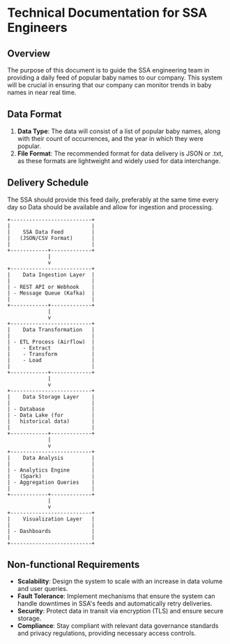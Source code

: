# Technical Documentation for SSA Engineers

## Overview
The purpose of this document is to guide the SSA engineering team in providing a daily feed of popular baby names to our company. This system will be crucial in ensuring that our company can monitor trends in baby names in near real time.

## Data Format
1. **Data Type**: The data will consist of a list of popular baby names, along with their count of occurrences, and the year in which they were popular.
2. **File Format**: The recommended format for data delivery is JSON or .txt, as these formats are lightweight and widely used for data interchange.

## Delivery Schedule
The SSA should provide this feed daily, preferably at the same time every day so Data should be available and allow for ingestion and processing.

```
+--------------------------+
|                          |
|    SSA Data Feed         |
|   (JSON/CSV Format)      |
|                          |
+------------+-------------+
             |
             v
+--------------------------+
|    Data Ingestion Layer  |
|                          |
| - REST API or Webhook    |
| - Message Queue (Kafka)  |
|                          |
+------------+-------------+
             |
             v
+--------------------------+
|    Data Transformation   |
|                          |
| - ETL Process (Airflow)  |
|    - Extract             |
|    - Transform           |
|    - Load                |
|                          |
+------------+-------------+
             |
             v
+--------------------------+
|    Data Storage Layer    |
|                          |
| - Database               |
| - Data Lake (for         |
|   historical data)       |
|                          |
+------------+-------------+
             |
             v
+--------------------------+
|    Data Analysis         |
|                          |
| - Analytics Engine       |
|   (Spark)                |
| - Aggregation Queries    |
|                          |
+------------+-------------+
             |
             v
+--------------------------+
|    Visualization Layer   |
|                          |
| - Dashboards             |
|                          |
+--------------------------+
```

## Non-functional Requirements

- **Scalability**: Design the system to scale with an increase in data volume and user queries.
- **Fault Tolerance**: Implement mechanisms that ensure the system can handle downtimes in SSA's feeds and automatically retry deliveries.
- **Security**: Protect data in transit via encryption (TLS) and ensure secure storage.
- **Compliance**: Stay compliant with relevant data governance standards and privacy regulations, providing necessary access controls.